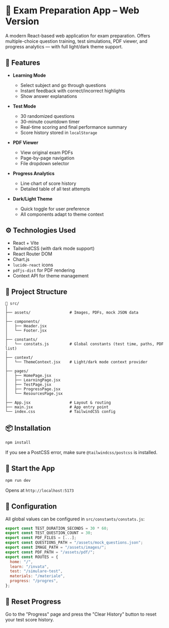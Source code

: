 # 🧠 Exam Preparation App – Web Version

A modern React-based web application for exam preparation. Offers multiple-choice question training, test simulations, PDF viewer, and progress analytics — with full light/dark theme support.

## 🌟 Features

- **Learning Mode**
    - Select subject and go through questions
    - Instant feedback with correct/incorrect highlights
    - Show answer explanations

- **Test Mode**
    - 30 randomized questions
    - 30-minute countdown timer
    - Real-time scoring and final performance summary
    - Score history stored in `localStorage`

- **PDF Viewer**
    - View original exam PDFs
    - Page-by-page navigation
    - File dropdown selector

- **Progress Analytics**
    - Line chart of score history
    - Detailed table of all test attempts

- **Dark/Light Theme**
    - Quick toggle for user preference
    - All components adapt to theme context

## ⚙️ Technologies Used

- React + Vite
- TailwindCSS (with dark mode support)
- React Router DOM
- Chart.js
- `lucide-react` icons
- `pdfjs-dist` for PDF rendering
- Context API for theme management

## 📁 Project Structure

```
📂 src/
│
├── assets/                 # Images, PDFs, mock JSON data
│
├── components/
│   ├── Header.jsx
│   └── Footer.jsx
│
├── constants/
│   └── constats.js         # Global constants (test time, paths, PDF list)
│
├── context/
│   └── ThemeContext.jsx    # Light/dark mode context provider
│
├── pages/
│   ├── HomePage.jsx
│   ├── LearningPage.jsx
│   ├── TestPage.jsx
│   ├── ProgressPage.jsx
│   └── ResourcesPage.jsx
│
├── App.jsx                 # Layout & routing
├── main.jsx                # App entry point
└── index.css               # TailwindCSS config
```

## 📦 Installation

```bash
npm install
```

If you see a PostCSS error, make sure `@tailwindcss/postcss` is installed.

## 🚀 Start the App

```bash
npm run dev
```

Opens at `http://localhost:5173`

## 🧪 Configuration

All global values can be configured in `src/constants/constats.js`:

```js
export const TEST_DURATION_SECONDS = 30 * 60;
export const TEST_QUESTION_COUNT = 30;
export const PDF_FILES = [...];
export const QUESTIONS_PATH = "/assets/mock_questions.json";
export const IMAGE_PATH = "/assets/images/";
export const PDF_PATH = "/assets/pdf/";
export const ROUTES = {
  home: "/",
  learn: "/invata",
  test: "/simulare-test",
  materials: "/materiale",
  progress: "/progres",
};
```

## 🧼 Reset Progress

Go to the "Progress" page and press the "Clear History" button to reset your test score history.